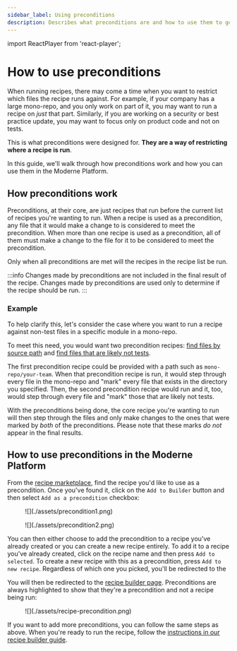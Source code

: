 ```yaml
---
sidebar_label: Using preconditions
description: Describes what preconditions are and how to use them to get more relevant recipe results.
---
```


import ReactPlayer from 'react-player';

# How to use preconditions

When running recipes, there may come a time when you want to restrict which files the recipe runs against. For example, if your company has a large mono-repo, and you only work on part of it, you may want to run a recipe on _just_ that part. Similarly, if you are working on a security or best practice update, you may want to focus only on product code and not on tests.

This is what preconditions were designed for. **They are a way of restricting where a recipe is run**.

In this guide, we'll walk through how preconditions work and how you can use them in the Moderne Platform.

## How preconditions work

Preconditions, at their core, are just recipes that run before the current list of recipes you're wanting to run. When a recipe is used as a precondition, any file that it would make a change to is considered to meet the precondition. When more than one recipe is used as a precondition, all of them must make a change to the file for it to be considered to meet the precondition.

Only when all preconditions are met will the recipes in the recipe list be run.

:::info
Changes made by preconditions are not included in the final result of the recipe. Changes made by preconditions are used only to determine if the recipe should be run.
:::

### Example

To help clarify this, let's consider the case where you want to run a recipe against non-test files in a specific module in a mono-repo.

To meet this need, you would want two precondition recipes: [find files by source path](https://app.moderne.io/recipes/org.openrewrite.FindSourceFiles) and [find files that are likely not tests](https://app.moderne.io/recipes/org.openrewrite.java.search.IsLikelyNotTest).

The first precondition recipe could be provided with a path such as `mono-repo/your-team`. When that precondition recipe is run, it would step through every file in the mono-repo and "mark" every file that exists in the directory you specified. Then, the second precondition recipe would run and it, too, would step through every file and "mark" those that are likely not tests.

With the preconditions being done, the core recipe you're wanting to run will then step through the files and only make changes to the ones that were marked by _both_ of the preconditions. Please note that these marks _do not_ appear in the final results.

## How to use preconditions in the Moderne Platform

From the [recipe marketplace](https://app.moderne.io/marketplace), find the recipe you'd like to use as a precondition. Once you've found it, click on the `Add to Builder` button and then select `Add as a precondition` checkbox:

<figure>
  ![](./assets/precondition1.png)
</figure>

<figure>
  ![](./assets/precondition2.png)
</figure>

You can then either choose to add the precondition to a recipe you've already created or you can create a new recipe entirely. To add it to a recipe you've already created, click on the recipe name and then press `Add to selected`. To create a new recipe with this as a precondition, press `Add to new recipe`. Regardless of which one you picked, you'll be redirected to the 

You will then be redirected to the [recipe builder page](https://app.moderne.io/builder). Preconditions are always highlighted to show that they're a precondition and not a recipe being run:

<figure>
  ![](./assets/recipe-precondition.png)
</figure>

If you want to add more preconditions, you can follow the same steps as above. When you're ready to run the recipe, follow the [instructions in our recipe builder guide](./new-recipe-builder.md).